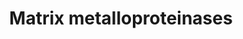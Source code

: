 ---
annotations:
- type: Pathway Ontology
  value: cell-extracellular matrix signaling pathway
authors:
- MaintBot
- Thomas
- Ddigles
- Eweitz
description: 'Matrix metalloproteinases (MMPs) are zinc-dependent endopeptidases;
  other family members are adamalysins, serralysins, and astacins. The MMPs belong
  to a larger family of proteases known as the metzincin superfamily. Collectively
  they are capable of degrading all kinds of extracellular matrix proteins, but also
  can process a number of bioactive molecules. They are known to be involved in the
  cleavage of cell surface receptors, the release of apoptotic ligands (such as the
  FAS ligand), and chemokine/cytokine in/activation. MMPs are also thought to play
  a major role on cell behaviors such as cell proliferation, migration (adhesion/dispersion),
  differentiation, angiogenesis, apoptosis and host defense.  Source: [[wikipedia:Matrix_metalloproteinase|Wikipedia]]'
last-edited: 2021-05-21
organisms:
- Canis familiaris
redirect_from:
- /index.php/Pathway:WP1176
- /instance/WP1176
schema-jsonld:
- '@context': https://schema.org/
  '@id': https://wikipathways.github.io/pathways/WP1176.html
  '@type': Dataset
  creator:
    '@type': Organization
    name: WikiPathways
  description: 'Matrix metalloproteinases (MMPs) are zinc-dependent endopeptidases;
    other family members are adamalysins, serralysins, and astacins. The MMPs belong
    to a larger family of proteases known as the metzincin superfamily. Collectively
    they are capable of degrading all kinds of extracellular matrix proteins, but
    also can process a number of bioactive molecules. They are known to be involved
    in the cleavage of cell surface receptors, the release of apoptotic ligands (such
    as the FAS ligand), and chemokine/cytokine in/activation. MMPs are also thought
    to play a major role on cell behaviors such as cell proliferation, migration (adhesion/dispersion),
    differentiation, angiogenesis, apoptosis and host defense.  Source: [[wikipedia:Matrix_metalloproteinase|Wikipedia]]'
  keywords:
  - MMP14
  - TIMP4
  - MMP21
  - MMP11
  - MMP25
  - MMP26
  - MMP8
  - MMP1
  - MMP12
  - TIMP1
  - MMP3
  - MMP27
  - MMP10
  - MMP19
  - TIMP2
  - TCF20
  - BSG
  - TNF
  - MMP23B
  - MMP15
  - MMP20
  - MMP2
  - MMP9
  - TIMP3
  - MMP24
  - MMP16
  - MMP28
  - MMP23A
  - MMP17
  - MMP13
  - MMP7
  license: CC0
  name: Matrix metalloproteinases
seo: CreativeWork
title: Matrix metalloproteinases
wpid: WP1176
---